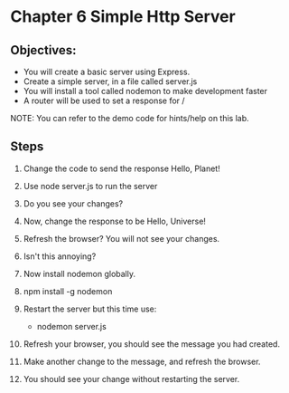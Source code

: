 # Chapter 6 Simple Http Server
## Objectives:
* You will create a basic server using Express.
* Create a simple server, in a file called server.js
* You will install a tool called nodemon to make development faster
* A router will be used to set a response for / 

NOTE: You can refer to the demo code for hints/help on this lab. 

## Steps
1. Change the code to send the response Hello, Planet!
1. Use node server.js to run the server
1. Do you see your changes?

1. Now, change the response to be Hello, Universe!
1. Refresh the browser? You will not see your changes.
1. Isn't this annoying?

1. Now install nodemon globally.
1. npm install -g nodemon

1. Restart the server but this time use:
    - nodemon server.js

1. Refresh your browser, you should see the message you had created.

1. Make another change to the message, and refresh the browser.
1. You should see your change without restarting the server.


